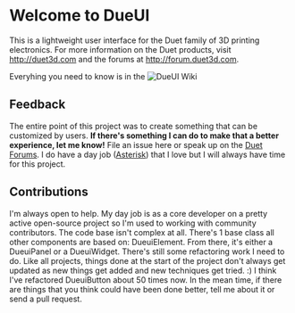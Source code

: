 # Welcome to DueUI

This is a lightweight user interface for the Duet family of 3D printing
electronics.  For more information on the Duet products, visit
http://duet3d.com and the forums at http://forum.duet3d.com.

Everyhing you need to know is in the ![DueUI Wiki](https://github.com/gtjoseph/DueUI/wiki)

## Feedback

The entire point of this project was to create something that can be customized
by users.  **If there's something I can do to make that a better experience,
let me know!**  File an issue here or speak up on the [Duet Forums](https://forum.duet3d.com).
I do have a day job ([Asterisk](https://github.com/asterisk/asterisk)) that I love
but I will always have time for this project.

## Contributions

I'm always open to help.  My day job is as a core developer on a pretty active
open-source project so I'm used to working with community contributors.  The
code base isn't complex at all.  There's 1 base class all other components are
based on: DueuiElement.  From there, it's either a DueuiPanel or a DueuiWidget. 
There's still some refactoring work I need to do.  Like all projects, things
done at the start of the project don't always get updated as new things get
added and new techniques get tried. :)  I think I've refactored DueuiButton
about 50 times now.  In the mean time, if there are things that you think
could have been done better, tell me about it or send a pull request. 
